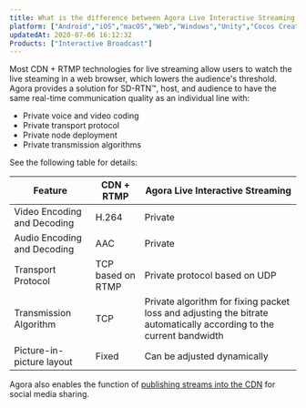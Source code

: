 ```yaml
---
title: What is the difference between Agora Live Interactive Streaming and common CDN + RTMP technologies?
platform: ["Android","iOS","macOS","Web","Windows","Unity","Cocos Creator","微信小程序","Electron","React Native","Flutter"]
updatedAt: 2020-07-06 16:12:32
Products: ["Interactive Broadcast"]
---
```

Most CDN + RTMP technologies for live streaming allow users to watch the live steaming in a web browser, which lowers the audience's threshold. 
Agora provides a solution for SD-RTN™, host, and audience to have the same real-time communication quality as an individual line with:

- Private voice and video coding
- Private transport protocol
- Private node deployment
- Private transmission algorithms

See the following table for details:

| Feature                | CDN + RTMP        | Agora Live Interactive Streaming                                  |
| --------------------------- | ----------------- | ------------------------------------------------------------ |
| Video Encoding and Decoding | H.264             | Private                                                      |
| Audio Encoding and Decoding | AAC               | Private                                                      |
| Transport Protocol          | TCP based on RTMP | Private protocol based on UDP                                |
| Transmission Algorithm      | TCP               | Private algorithm for fixing packet loss and adjusting the bitrate automatically according to the current bandwidth |
| Picture-in-picture layout   | Fixed             | Can be adjusted dynamically                                  |

Agora also enables the function of [publishing streams into the CDN](https://docs.agora.io/en/Interactive%20Broadcast/cdn_streaming_android?platform=Android) for social media sharing.